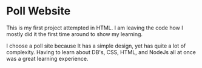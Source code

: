 # Poll Website

This is my first project attempted in HTML. I am leaving
the code how I mostly did it the first time around to show my learning.

I choose a poll site because It has a simple design, yet has quite
a lot of complexity. Having to learn about DB's, CSS, HTML, and NodeJs 
all at once was a great learning experience.